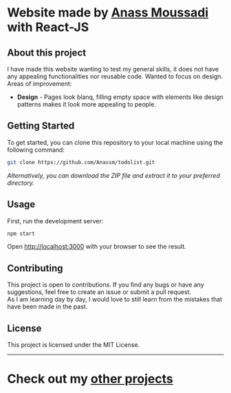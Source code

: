 # Website made by <a href="https://github.com/Anassm">Anass Moussadi</a> with React-JS

## About this project 
<p>
  I have made this website wanting to test my general skills, it does not have any appealing functionalities nor reusable code. Wanted to focus on design. <br>
  Areas of improvement:
</p>

<ul>
  <li><b>Design</b> - Pages look blanq, filling empty space with elements like design patterns makes it look more appealing to people.</li>
</ul>

## Getting Started
To get started, you can clone this repository to your local machine using the following command:

```bash
git clone https://github.com/Anassm/todolist.git
```

*Alternatively, you can download the ZIP file and extract it to your preferred directory.*

## Usage
First, run the development server:

```bash
npm start
```

Open [http://localhost:3000](http://localhost:3000) with your browser to see the result.


## Contributing
This project is open to contributions. If you find any bugs or have any suggestions, feel free to create an issue or submit a pull request.<br>
As I am learning day by day, I would love to still learn from the mistakes that have been made in the past.

## License
This project is licensed under the MIT License.

<hr>

# Check out my <a href="https://github.com/Anassm/Portfolio">other projects</a>

